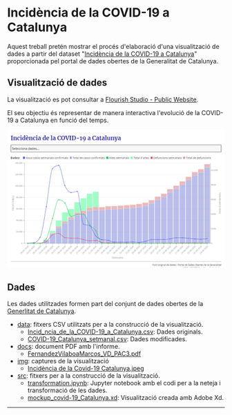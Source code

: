 # Incidència de la COVID-19 a Catalunya

Aquest treball pretén mostrar el procés d'elaboració d'una visualització de dades a partir del dataset "[Incidència de la COVID-19 a Catalunya](https://analisi.transparenciacatalunya.cat/Salut/Incid-ncia-de-la-COVID-19-a-Catalunya/623z-r97q/data)" proporcionada pel portal de dades obertes de la Generalitat de Catalunya.

## Visualització de dades

La visualització es pot consultar a [Flourish Studio - Public Website](https://public.flourish.studio/visualisation/6245825/). 

El seu objectiu és representar de manera interactiva l'evolució de la COVID-19 a Catalunya en funció del temps. 


[![Visualization](./img/Incidencia_Covid-19_Cat.png)](https://public.flourish.studio/visualisation/6245825/)

## Dades

Les dades utilitzades formen part del conjunt de dades obertes de la [Generlitat de Catalunya](http://governobert.gencat.cat/ca/dades_obertes/).

- [data](./data): fitxers CSV utilitzats per a la construcció de la visualització.
  - [Incid_ncia_de_la_COVID-19_a_Catalunya.csv](./data/Incid_ncia_de_la_COVID-19_a_Catalunya.csv): Dades originals.
  - [COVID-19_Catalunya_setmanal.csv](./data/COVID-19_Catalunya_setmanal.csv): Dades modificades.
- [docs](./docs): document PDF amb l'informe. 
  - [FernandezVilaboaMarcos_VD_PAC3.pdf](./docs/FernandezVilaboaMarcos_VD_PAC2.pdf)
- [img](./img): captures de la visualització
  - [Incidència de la Covid-19 Catalunya.jpeg](./img/Incidencia_Covid-19_Cat.png)
- [src](./src): fitxers per a la construcció de la visualització.
  - [transformation.ipynb](./src/transformation.ipynb): Jupyter notebook amb el codi per a la neteja i transformació de les dades.
  - [mockup_covid-19_Catalunya.xd](./src/mockup_covid-19_Catalunya.xd): Visualització creada amb Adobe Xd. 

----
